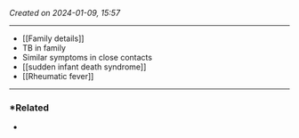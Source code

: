 *Created on 2024-01-09, 15:57* 

---
- [[Family details]]
- TB in family
- Similar symptoms in close contacts
- [[sudden infant death syndrome]]
- [[Rheumatic fever]] 

---
### *Related
- 